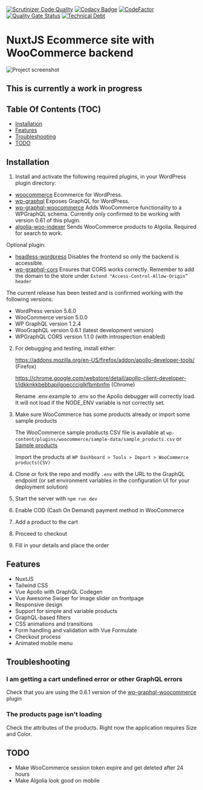 [![Scrutinizer Code Quality](https://scrutinizer-ci.com/g/w3bdesign/nuxtjs-woocommerce/badges/quality-score.png?b=master)](https://scrutinizer-ci.com/g/w3bdesign/nuxtjs-woocommerce/?branch=master)
[![Codacy Badge](https://api.codacy.com/project/badge/Grade/1835e693354349ffaa703c0bbaf2b52b)](https://app.codacy.com/gh/w3bdesign/nuxtjs-woocommerce?utm_source=github.com&utm_medium=referral&utm_content=w3bdesign/nuxtjs-woocommerce&utm_campaign=Badge_Grade)
[![CodeFactor](https://www.codefactor.io/repository/github/w3bdesign/nuxtjs-woocommerce/badge)](https://www.codefactor.io/repository/github/w3bdesign/nuxtjs-woocommerce)
[![Quality Gate Status](https://sonarcloud.io/api/project_badges/measure?project=w3bdesign_nuxtjs-woocommerce&metric=alert_status)](https://sonarcloud.io/dashboard?id=w3bdesign_nuxtjs-woocommerce)
[![Technical Debt](https://sonarcloud.io/api/project_badges/measure?project=w3bdesign_nuxtjs-woocommerce&metric=sqale_index)](https://sonarcloud.io/dashboard?id=w3bdesign_nuxtjs-woocommerce)

# NuxtJS Ecommerce site with WooCommerce backend

<img src="https://user-images.githubusercontent.com/45217974/106988377-f129a080-676f-11eb-94b9-a44c86ea6c79.png" alt="Project screenshot" />

## This is currently a work in progress

## Table Of Contents (TOC)

-   [Installation](#Installation)
-   [Features](#Features)
-   [Troubleshooting](#Troubleshooting)
-   [TODO](#TODO)

## Installation

1.  Install and activate the following required plugins, in your WordPress plugin directory:

-   [woocommerce](https://wordpress.org/plugins/woocommerce) Ecommerce for WordPress.
-   [wp-graphql](https://wordpress.org/plugins/wp-graphql) Exposes GraphQL for WordPress.
-   [wp-graphql-woocommerce](https://github.com/wp-graphql/wp-graphql-woocommerce) Adds WooCommerce functionality to a WPGraphQL schema. Currently only confirmed to be working with version 0.61 of this plugin.
-   [algolia-woo-indexer](https://github.com/w3bdesign/algolia-woo-indexer) Sends WooCommerce products to Algolia. Required for search to work.

Optional plugin:

-   [headless-wordpress](https://github.com/w3bdesign/headless-wp) Disables the frontend so only the backend is accessible.
-   [wp-graphql-cors](https://github.com/funkhaus/wp-graphql-cors) Ensures that CORS works correctly. Remember to add the domain to the store under `Extend "Access-Control-Allow-Origin” header`

The current release has been tested and is confirmed working with the following versions:

-   WordPress version 5.6.0
-   WooCommerce version 5.0.0
-   WP GraphQL version 1.2.4
-   WooGraphQL version 0.6.1 (latest development version)
-   WPGraphQL CORS version 1.1.0 (with introspection enabled)

2.  For debugging and testing, install either:

    <https://addons.mozilla.org/en-US/firefox/addon/apollo-developer-tools/> (Firefox)

    <https://chrome.google.com/webstore/detail/apollo-client-developer-t/jdkknkkbebbapilgoeccciglkfbmbnfm> (Chrome)

    Rename .env.example to .env so the Apollo debugger will correctly load. It will not load if the NODE_ENV variable is not correctly set.

3.  Make sure WooCommerce has some products already or import some sample products

    The WooCommerce sample products CSV file is available at `wp-content/plugins/woocommerce/sample-data/sample_products.csv` or [Sample products](sample_products/)

    Import the products at `WP Dashboard > Tools > Import > WooCommerce products(CSV)`

4.  Clone or fork the repo and modify `.env` with the URL to the GraphQL endpoint (or set environment variables in the configuration UI for your deployment solution)

5.  Start the server with `npm run dev`

6.  Enable COD (Cash On Demand) payment method in WooCommerce

7.  Add a product to the cart

8.  Proceed to checkout

9.  Fill in your details and place the order

## Features

-   NuxtJS
-   Tailwind CSS
-   Vue Apollo with GraphQL Codegen
-   Vue Awesome Swiper for image slider on frontpage
-   Responsive design
-   Support for simple and variable products
-   GraphQL-based filters
-   CSS animations and transitions
-   Form handling and validation with Vue Formulate
-   Checkout process
-   Animated mobile menu

## Troubleshooting

### I am getting a cart undefined error or other GraphQL errors

Check that you are using the 0.6.1 version of the [wp-graphql-woocommerce](https://github.com/wp-graphql/wp-graphql-woocommerce) plugin

### The products page isn't loading

Check the attributes of the products. Right now the application requires Size and Color.

## TODO

-   Make WooCommerce session token expire and get deleted after 24 hours
-   Make Algolia look good on mobile

